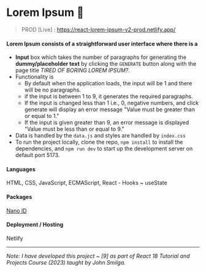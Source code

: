 # Lorem Ipsum 📄

> PROD [Live] : https://react-lorem-ipsum-v2-prod.netlify.app/

#### Lorem Ipsum consists of a straightforward user interface where there is a

- **Input** box which takes the number of paragraphs for generating the **dummy/placeholder text** by clicking the `GENERATE` button along with the page title *TIRED OF BORING LOREM IPSUM?*.
- Functionality is 
   - By default when the application loads, the input will be 1 and there will be no paragraphs. 
   - if the input is between 1 to 9, it generates the required paragraphs.
   - If the input is changed less than 1 i.e., 0, negative numbers, and click generate will display an error message "Value must be greater than or equal to 1."
   - If the input is given greater than 9, an error message is displayed "Value must be less than or equal to 9."
- Data is handled by the `data.js` and styles are handled by `index.css`
- To run the project locally, clone the repo, `npm install` to install the dependencies, and `npm run dev` to start up the development server on default port 5173.

#### Languages
HTML, CSS, JavaScript, ECMAScript, React - Hooks ~ useState

#### Packages
[Nano ID](https://www.npmjs.com/package/nanoid)

#### Deployment / Hosting
Netlify

---

_Note: I have developed this project ~ [9] as part of React 18 Tutorial and Projects Course (2023) taught by John Smilga._
